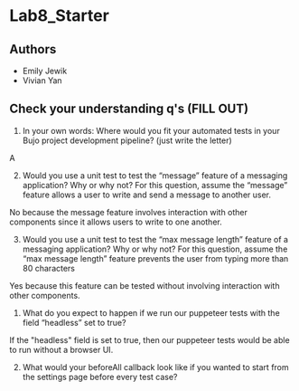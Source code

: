 # Lab8_Starter

## Authors 
- Emily Jewik 
- Vivian Yan 

## Check your understanding q's (FILL OUT)
1. In your own words: Where would you fit your automated tests in your Bujo project development pipeline? (just write the letter)

A   

2. Would you use a unit test to test the “message” feature of a messaging application? Why or why not? For this question, assume the “message” feature allows a user to write and send a message to another user.

No because the message feature involves interaction with other components since it allows users to write to one another. 

3. Would you use a unit test to test the “max message length” feature of a messaging application? Why or why not? For this question, assume the “max message length” feature prevents the user from typing more than 80 characters

Yes because this feature can be tested without involving interaction with other components. 

1. What do you expect to happen if we run our puppeteer tests with the field “headless” set to true?

If the "headless" field is set to true, then our puppeteer tests would be able to run without a browser UI. 

2. What would your beforeAll callback look like if you wanted to start from the settings page before every test case?

